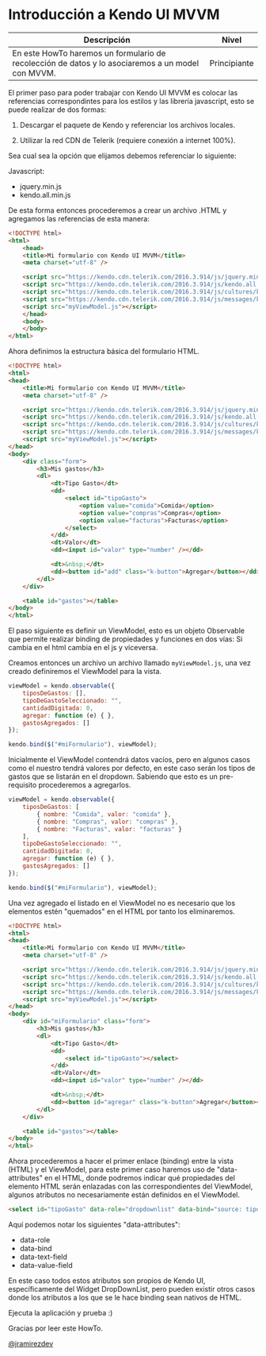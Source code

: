 # Introducción a Kendo UI MVVM

Descripción | Nivel
------------ | ------------
En este HowTo haremos un formulario de recolección de datos y lo asociaremos a un model con MVVM. | Principiante

El primer paso para poder trabajar con Kendo UI MVVM es colocar las referencias correspondintes para los estilos y las librería javascript, esto se puede realizar de dos formas:

1) Descargar el paquete de Kendo y referenciar los archivos locales.

2) Utilizar la red CDN de Telerik (requiere conexión a internet 100%).

Sea cual sea la opción que elijamos debemos referenciar lo siguiente:

Javascript:

* jquery.min.js
* kendo.all.min.js

De esta forma entonces procederemos a crear un archivo .HTML y agregamos las referencias de esta manera:

```html
<!DOCTYPE html>
<html>
	<head>
    <title>Mi formulario con Kendo UI MVVM</title>
    <meta charset="utf-8" />

    <script src="https://kendo.cdn.telerik.com/2016.3.914/js/jquery.min.js"></script>
    <script src="https://kendo.cdn.telerik.com/2016.3.914/js/kendo.all.min.js"></script>
    <script src="https://kendo.cdn.telerik.com/2016.3.914/js/cultures/kendo.culture.es-CO.min.js"></script>
    <script src="https://kendo.cdn.telerik.com/2016.3.914/js/messages/kendo.messages.es-CO.min.js"></script>
    <script src="myViewModel.js"></script>
	</head>
	<body>
	</body>
</html>
```
Ahora definimos la estructura básica del formulario HTML.

```html
<!DOCTYPE html>
<html>
<head>
    <title>Mi formulario con Kendo UI MVVM</title>
    <meta charset="utf-8" />

    <script src="https://kendo.cdn.telerik.com/2016.3.914/js/jquery.min.js"></script>
    <script src="https://kendo.cdn.telerik.com/2016.3.914/js/kendo.all.min.js"></script>
    <script src="https://kendo.cdn.telerik.com/2016.3.914/js/cultures/kendo.culture.es-CO.min.js"></script>
    <script src="https://kendo.cdn.telerik.com/2016.3.914/js/messages/kendo.messages.es-CO.min.js"></script>
    <script src="myViewModel.js"></script>
</head>
<body>
    <div class="form">
        <h3>Mis gastos</h3>
        <dl>
            <dt>Tipo Gasto</dt>
            <dd>
                <select id="tipoGasto">
                    <option value="comida">Comida</option>
                    <option value="compras">Compras</option>
                    <option value="facturas">Facturas</option>
                </select>
            </dd>
            <dt>Valor</dt>
            <dd><input id="valor" type="number" /></dd>

            <dt>&nbsp;</dt>
            <dd><button id="add" class="k-button">Agregar</button></dd>
        </dl>
    </div>

    <table id="gastos"></table>
</body>
</html>
```
El paso siguiente es definir un ViewModel, esto es un objeto Observable que permite realizar binding de propiedades y funciones en dos vías: Si cambia en el html cambia en el js y viceversa.

Creamos entonces un archivo un archivo llamado `myViewModel.js`, una vez creado definiremos el ViewModel para la vista.

```javascript
viewModel = kendo.observable({
    tiposDeGastos: [],
    tipoDeGastoSeleccionado: "",
    cantidadDigitada: 0,
    agregar: function (e) { },
    gastosAgregados: []
});

kendo.bind($("#miFormulario"), viewModel);
```
Inicialmente el ViewModel contendrá datos vacíos, pero en algunos casos como el nuestro tendrá valores por defecto, en este caso serán los tipos de gastos que se listarán en el dropdown. Sabiendo que esto es un pre-requisito procederemos a agregarlos.

```javascript
viewModel = kendo.observable({
    tiposDeGastos: [
        { nombre: "Comida", valor: "comida" },
        { nombre: "Compras", valor: "compras" },
        { nombre: "Facturas", valor: "facturas" }
    ],
    tipoDeGastoSeleccionado: "",
    cantidadDigitada: 0,
    agregar: function (e) { },
    gastosAgregados: []
});

kendo.bind($("#miFormulario"), viewModel);
```

Una vez agregado el listado en el ViewModel no es necesario que los elementos estén "quemados" en el HTML por tanto los eliminaremos.

```html
<!DOCTYPE html>
<html>
<head>
    <title>Mi formulario con Kendo UI MVVM</title>
    <meta charset="utf-8" />

    <script src="https://kendo.cdn.telerik.com/2016.3.914/js/jquery.min.js"></script>
    <script src="https://kendo.cdn.telerik.com/2016.3.914/js/kendo.all.min.js"></script>
    <script src="https://kendo.cdn.telerik.com/2016.3.914/js/cultures/kendo.culture.es-CO.min.js"></script>
    <script src="https://kendo.cdn.telerik.com/2016.3.914/js/messages/kendo.messages.es-CO.min.js"></script>
    <script src="myViewModel.js"></script>
</head>
<body>
    <div id="miFormulario" class="form">
        <h3>Mis gastos</h3>
        <dl>
            <dt>Tipo Gasto</dt>
            <dd>
                <select id="tipoGasto"></select>
            </dd>
            <dt>Valor</dt>
            <dd><input id="valor" type="number" /></dd>

            <dt>&nbsp;</dt>
            <dd><button id="agregar" class="k-button">Agregar</button></dd>
        </dl>
    </div>

    <table id="gastos"></table>
</body>
</html>
```
Ahora procederemos a hacer el primer enlace (binding) entre la vista (HTML) y el ViewModel, para este primer caso haremos uso de "data-attributes" en el HTML, donde podremos indicar qué propiedades del elemento HTML serán enlazadas con las correspondientes del ViewModel, algunos atributos no necesariamente están definidos en el ViewModel.

```html
<select id="tipoGasto" data-role="dropdownlist" data-bind="source: tiposDeGastos, value: tipoDeGastoSeleccionado" data-text-field="nombre" data-value-field="valor"></select>
```

Aquí podemos notar los siguientes "data-attributes":

* data-role
* data-bind
* data-text-field
* data-value-field

En este caso todos estos atributos son propios de Kendo UI, específicamente del Widget DropDownList, pero pueden existir otros casos donde los atributos a los que se le hace binding sean nativos de HTML.



Ejecuta la aplicación y prueba :)

Gracias por leer este HowTo.

[@jramirezdev](https://github.com/jramirezdev)
